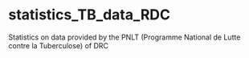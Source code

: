 # statistics_TB_data_RDC
Statistics on data provided by the PNLT (Programme National de Lutte contre la Tuberculose) of DRC
